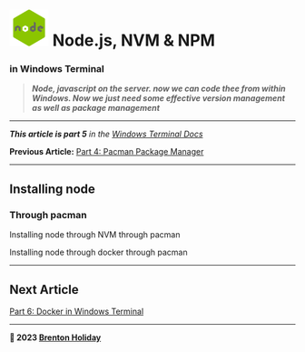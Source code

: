 # ![Nodejs Icon](https://raw.githubusercontent.com/8rents/_/i/h1/nodejs.png)  Node.js, NVM & NPM 

### in  Windows Terminal

> ***Node, javascript on the server. now we can code thee from within Windows. Now we just need some effective version management as well as package management***

---

***This article is part 5** in the [Windows Terminal Docs](../README.md)*

**Previous Article:** [Part 4: Pacman Package Manager](04-pacman-package-manager)

---

## Installing node 

### Through pacman

Installing node through NVM through pacman

Installing node through docker through pacman

---

## Next Article

[Part 6: Docker in Windows Terminal](06-docker)

---

**🤍 2023 [Brenton Holiday](https://brenton.holiday)**